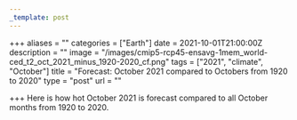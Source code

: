 ```yaml
---
_template: post
---
```





+++
aliases = ""
categories = ["Earth"]
date = 2021-10-01T21:00:00Z
description = ""
image = "/images/cmip5-rcp45-ensavg-1mem_world-ced_t2_oct_2021_minus_1920-2020_cf.png"
tags = ["2021", "climate", "October"]
title = "Forecast: October 2021 compared to Octobers from 1920 to 2020"
type = "post"
url = ""

+++
Here is how hot October 2021 is forecast compared to all October months from 1920 to 2020.
